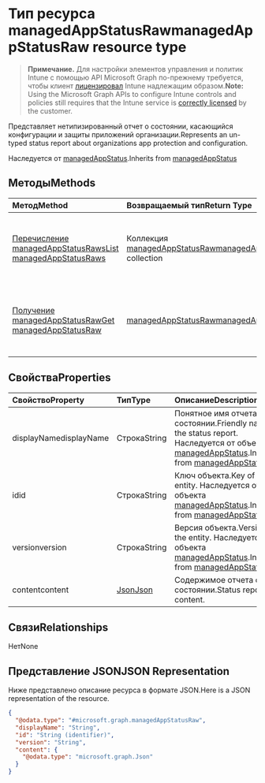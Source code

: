 # <a name="managedappstatusraw-resource-type"></a><span data-ttu-id="61097-101">Тип ресурса managedAppStatusRaw</span><span class="sxs-lookup"><span data-stu-id="61097-101">managedAppStatusRaw resource type</span></span>

> <span data-ttu-id="61097-102">**Примечание.** Для настройки элементов управления и политик Intune с помощью API Microsoft Graph по-прежнему требуется, чтобы клиент [лицензировал](https://go.microsoft.com/fwlink/?linkid=839381) Intune надлежащим образом.</span><span class="sxs-lookup"><span data-stu-id="61097-102">**Note:** Using the Microsoft Graph APIs to configure Intune controls and policies still requires that the Intune service is [correctly licensed](https://go.microsoft.com/fwlink/?linkid=839381) by the customer.</span></span>

<span data-ttu-id="61097-103">Представляет нетипизированный отчет о состоянии, касающийся конфигурации и защиты приложений организации.</span><span class="sxs-lookup"><span data-stu-id="61097-103">Represents an un-typed status report about organizations app protection and configuration.</span></span>

<span data-ttu-id="61097-104">Наследуется от [managedAppStatus](../resources/intune_mam_managedappstatus.md).</span><span class="sxs-lookup"><span data-stu-id="61097-104">Inherits from [managedAppStatus](../resources/intune_mam_managedappstatus.md)</span></span>

## <a name="methods"></a><span data-ttu-id="61097-105">Методы</span><span class="sxs-lookup"><span data-stu-id="61097-105">Methods</span></span>
|<span data-ttu-id="61097-106">Метод</span><span class="sxs-lookup"><span data-stu-id="61097-106">Method</span></span>|<span data-ttu-id="61097-107">Возвращаемый тип</span><span class="sxs-lookup"><span data-stu-id="61097-107">Return Type</span></span>|<span data-ttu-id="61097-108">Описание</span><span class="sxs-lookup"><span data-stu-id="61097-108">Description</span></span>|
|:---|:---|:---|
|[<span data-ttu-id="61097-109">Перечисление managedAppStatusRaws</span><span class="sxs-lookup"><span data-stu-id="61097-109">List managedAppStatusRaws</span></span>](../api/intune_mam_managedappstatusraw_list.md)|<span data-ttu-id="61097-110">Коллекция [managedAppStatusRaw](../resources/intune_mam_managedappstatusraw.md)</span><span class="sxs-lookup"><span data-stu-id="61097-110">[managedAppStatusRaw](../resources/intune_mam_managedappstatusraw.md) collection</span></span>|<span data-ttu-id="61097-111">Перечисление свойств и связей объектов [managedAppStatusRaw](../resources/intune_mam_managedappstatusraw.md).</span><span class="sxs-lookup"><span data-stu-id="61097-111">List properties and relationships of the [managedAppStatusRaw](../resources/intune_mam_managedappstatusraw.md) objects.</span></span>|
|[<span data-ttu-id="61097-112">Получение managedAppStatusRaw</span><span class="sxs-lookup"><span data-stu-id="61097-112">Get managedAppStatusRaw</span></span>](../api/intune_mam_managedappstatusraw_get.md)|[<span data-ttu-id="61097-113">managedAppStatusRaw</span><span class="sxs-lookup"><span data-stu-id="61097-113">managedAppStatusRaw</span></span>](../resources/intune_mam_managedappstatusraw.md)|<span data-ttu-id="61097-114">Считывание свойств и связей объекта [managedAppStatusRaw](../resources/intune_mam_managedappstatusraw.md).</span><span class="sxs-lookup"><span data-stu-id="61097-114">Read properties and relationships of the [managedAppStatusRaw](../resources/intune_mam_managedappstatusraw.md) object.</span></span>|

## <a name="properties"></a><span data-ttu-id="61097-115">Свойства</span><span class="sxs-lookup"><span data-stu-id="61097-115">Properties</span></span>
|<span data-ttu-id="61097-116">Свойство</span><span class="sxs-lookup"><span data-stu-id="61097-116">Property</span></span>|<span data-ttu-id="61097-117">Тип</span><span class="sxs-lookup"><span data-stu-id="61097-117">Type</span></span>|<span data-ttu-id="61097-118">Описание</span><span class="sxs-lookup"><span data-stu-id="61097-118">Description</span></span>|
|:---|:---|:---|
|<span data-ttu-id="61097-119">displayName</span><span class="sxs-lookup"><span data-stu-id="61097-119">displayName</span></span>|<span data-ttu-id="61097-120">Строка</span><span class="sxs-lookup"><span data-stu-id="61097-120">String</span></span>|<span data-ttu-id="61097-121">Понятное имя отчета о состоянии.</span><span class="sxs-lookup"><span data-stu-id="61097-121">Friendly name of the status report.</span></span> <span data-ttu-id="61097-122">Наследуется от объекта [managedAppStatus](../resources/intune_mam_managedappstatus.md).</span><span class="sxs-lookup"><span data-stu-id="61097-122">Inherited from [managedAppStatus](../resources/intune_mam_managedappstatus.md)</span></span>|
|<span data-ttu-id="61097-123">id</span><span class="sxs-lookup"><span data-stu-id="61097-123">id</span></span>|<span data-ttu-id="61097-124">Строка</span><span class="sxs-lookup"><span data-stu-id="61097-124">String</span></span>|<span data-ttu-id="61097-125">Ключ объекта.</span><span class="sxs-lookup"><span data-stu-id="61097-125">Key of the entity.</span></span> <span data-ttu-id="61097-126">Наследуется от объекта [managedAppStatus](../resources/intune_mam_managedappstatus.md).</span><span class="sxs-lookup"><span data-stu-id="61097-126">Inherited from [managedAppStatus](../resources/intune_mam_managedappstatus.md)</span></span>|
|<span data-ttu-id="61097-127">version</span><span class="sxs-lookup"><span data-stu-id="61097-127">version</span></span>|<span data-ttu-id="61097-128">Строка</span><span class="sxs-lookup"><span data-stu-id="61097-128">String</span></span>|<span data-ttu-id="61097-129">Версия объекта.</span><span class="sxs-lookup"><span data-stu-id="61097-129">Version of the entity.</span></span> <span data-ttu-id="61097-130">Наследуется от объекта [managedAppStatus](../resources/intune_mam_managedappstatus.md).</span><span class="sxs-lookup"><span data-stu-id="61097-130">Inherited from [managedAppStatus](../resources/intune_mam_managedappstatus.md)</span></span>|
|<span data-ttu-id="61097-131">content</span><span class="sxs-lookup"><span data-stu-id="61097-131">content</span></span>|[<span data-ttu-id="61097-132">Json</span><span class="sxs-lookup"><span data-stu-id="61097-132">Json</span></span>](../resources/json.md)|<span data-ttu-id="61097-133">Содержимое отчета о состоянии.</span><span class="sxs-lookup"><span data-stu-id="61097-133">Status report content.</span></span>|

## <a name="relationships"></a><span data-ttu-id="61097-134">Связи</span><span class="sxs-lookup"><span data-stu-id="61097-134">Relationships</span></span>
<span data-ttu-id="61097-135">Нет</span><span class="sxs-lookup"><span data-stu-id="61097-135">None</span></span>
## <a name="json-representation"></a><span data-ttu-id="61097-136">Представление JSON</span><span class="sxs-lookup"><span data-stu-id="61097-136">JSON Representation</span></span>
<span data-ttu-id="61097-137">Ниже представлено описание ресурса в формате JSON.</span><span class="sxs-lookup"><span data-stu-id="61097-137">Here is a JSON representation of the resource.</span></span>
<!--{
  "blockType": "resource",
  "baseType": "microsoft.graph.managedAppStatus",
  "keyProperty": "id",
  "@odata.type": "microsoft.graph.managedAppStatusRaw"
}-->
``` json
{
  "@odata.type": "#microsoft.graph.managedAppStatusRaw",
  "displayName": "String",
  "id": "String (identifier)",
  "version": "String",
  "content": {
    "@odata.type": "microsoft.graph.Json"
  }
}
```








